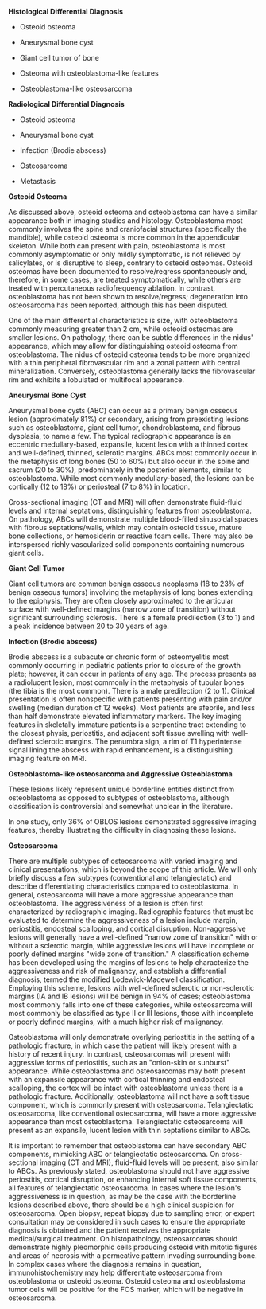**Histological Differential Diagnosis**

- Osteoid osteoma

- Aneurysmal bone cyst

- Giant cell tumor of bone

- Osteoma with osteoblastoma-like features

- Osteoblastoma-like osteosarcoma

**Radiological Differential Diagnosis**

- Osteoid osteoma

- Aneurysmal bone cyst

- Infection (Brodie abscess)

- Osteosarcoma

- Metastasis

**Osteoid Osteoma**

As discussed above, osteoid osteoma and osteoblastoma can have a similar appearance both in imaging studies and histology. Osteoblastoma most commonly involves the spine and craniofacial structures (specifically the mandible), while osteoid osteoma is more common in the appendicular skeleton. While both can present with pain, osteoblastoma is most commonly asymptomatic or only mildly symptomatic, is not relieved by salicylates, or is disruptive to sleep, contrary to osteoid osteomas. Osteoid osteomas have been documented to resolve/regress spontaneously and, therefore, in some cases, are treated symptomatically, while others are treated with percutaneous radiofrequency ablation. In contrast, osteoblastoma has not been shown to resolve/regress; degeneration into osteosarcoma has been reported, although this has been disputed.

One of the main differential characteristics is size, with osteoblastoma commonly measuring greater than 2 cm, while osteoid osteomas are smaller lesions. On pathology, there can be subtle differences in the nidus' appearance, which may allow for distinguishing osteoid osteoma from osteoblastoma. The nidus of osteoid osteoma tends to be more organized with a thin peripheral fibrovascular rim and a zonal pattern with central mineralization. Conversely, osteoblastoma generally lacks the fibrovascular rim and exhibits a lobulated or multifocal appearance.

**Aneurysmal Bone Cyst**

Aneurysmal bone cysts (ABC) can occur as a primary benign osseous lesion (approximately 81%) or secondary, arising from preexisting lesions such as osteoblastoma, giant cell tumor, chondroblastoma, and fibrous dysplasia, to name a few. The typical radiographic appearance is an eccentric medullary-based, expansile, lucent lesion with a thinned cortex and well-defined, thinned, sclerotic margins. ABCs most commonly occur in the metaphysis of long bones (50 to 60%) but also occur in the spine and sacrum (20 to 30%), predominately in the posterior elements, similar to osteoblastoma. While most commonly medullary-based, the lesions can be cortically (12 to 18%) or periosteal (7 to 8%) in location.

Cross-sectional imaging (CT and MRI) will often demonstrate fluid-fluid levels and internal septations, distinguishing features from osteoblastoma. On pathology, ABCs will demonstrate multiple blood-filled sinusoidal spaces with fibrous septations/walls, which may contain osteoid tissue, mature bone collections, or hemosiderin or reactive foam cells. There may also be interspersed richly vascularized solid components containing numerous giant cells.

**Giant Cell Tumor**

Giant cell tumors are common benign osseous neoplasms (18 to 23% of benign osseous tumors) involving the metaphysis of long bones extending to the epiphysis. They are often closely approximated to the articular surface with well-defined margins (narrow zone of transition) without significant surrounding sclerosis. There is a female predilection (3 to 1) and a peak incidence between 20 to 30 years of age.

**Infection (Brodie abscess)**

Brodie abscess is a subacute or chronic form of osteomyelitis most commonly occurring in pediatric patients prior to closure of the growth plate; however, it can occur in patients of any age. The process presents as a radiolucent lesion, most commonly in the metaphysis of tubular bones (the tibia is the most common). There is a male predilection (2 to 1). Clinical presentation is often nonspecific with patients presenting with pain and/or swelling (median duration of 12 weeks). Most patients are afebrile, and less than half demonstrate elevated inflammatory markers. The key imaging features in skeletally immature patients is a serpentine tract extending to the closest physis, periostitis, and adjacent soft tissue swelling with well-defined sclerotic margins. The penumbra sign, a rim of T1 hyperintense signal lining the abscess with rapid enhancement, is a distinguishing imaging feature on MRI.

**Osteoblastoma-like osteosarcoma and Aggressive Osteoblastoma**

These lesions likely represent unique borderline entities distinct from osteoblastoma as opposed to subtypes of osteoblastoma, although classification is controversial and somewhat unclear in the literature.

In one study, only 36% of OBLOS lesions demonstrated aggressive imaging features, thereby illustrating the difficulty in diagnosing these lesions.

**Osteosarcoma**

There are multiple subtypes of osteosarcoma with varied imaging and clinical presentations, which is beyond the scope of this article. We will only briefly discuss a few subtypes (conventional and telangiectatic) and describe differentiating characteristics compared to osteoblastoma. In general, osteosarcoma will have a more aggressive appearance than osteoblastoma. The aggressiveness of a lesion is often first characterized by radiographic imaging. Radiographic features that must be evaluated to determine the aggressiveness of a lesion include margin, periostitis, endosteal scalloping, and cortical disruption. Non-aggressive lesions will generally have a well-defined "narrow zone of transition" with or without a sclerotic margin, while aggressive lesions will have incomplete or poorly defined margins "wide zone of transition." A classification scheme has been developed using the margins of lesions to help characterize the aggressiveness and risk of malignancy, and establish a differential diagnosis, termed the modified Lodewick-Madewell classification. Employing this scheme, lesions with well-defined sclerotic or non-sclerotic margins (IA and IB lesions) will be benign in 94% of cases; osteoblastoma most commonly falls into one of these categories, while osteosarcoma will most commonly be classified as type II or III lesions, those with incomplete or poorly defined margins, with a much higher risk of malignancy.

Osteoblastoma will only demonstrate overlying periostitis in the setting of a pathologic fracture, in which case the patient will likely present with a history of recent injury. In contrast, osteosarcomas will present with aggressive forms of periostitis, such as an "onion-skin or sunburst" appearance. While osteoblastoma and osteosarcomas may both present with an expansile appearance with cortical thinning and endosteal scalloping, the cortex will be intact with osteoblastoma unless there is a pathologic fracture. Additionally, osteoblastoma will not have a soft tissue component, which is commonly present with osteosarcoma. Telangiectatic osteosarcoma, like conventional osteosarcoma, will have a more aggressive appearance than most osteoblastoma. Telangiectatic osteosarcoma will present as an expansile, lucent lesion with thin septations similar to ABCs.

It is important to remember that osteoblastoma can have secondary ABC components, mimicking ABC or telangiectatic osteosarcoma. On cross-sectional imaging (CT and MRI), fluid-fluid levels will be present, also similar to ABCs. As previously stated, osteoblastoma should not have aggressive periostitis, cortical disruption, or enhancing internal soft tissue components, all features of telangiectatic osteosarcoma. In cases where the lesion's aggressiveness is in question, as may be the case with the borderline lesions described above, there should be a high clinical suspicion for osteosarcoma. Open biopsy, repeat biopsy due to sampling error, or expert consultation may be considered in such cases to ensure the appropriate diagnosis is obtained and the patient receives the appropriate medical/surgical treatment. On histopathology, osteosarcomas should demonstrate highly pleomorphic cells producing osteoid with mitotic figures and areas of necrosis with a permeative pattern invading surrounding bone. In complex cases where the diagnosis remains in question, immunohistochemistry may help differentiate osteosarcoma from osteoblastoma or osteoid osteoma. Osteoid osteoma and osteoblastoma tumor cells will be positive for the FOS marker, which will be negative in osteosarcoma.